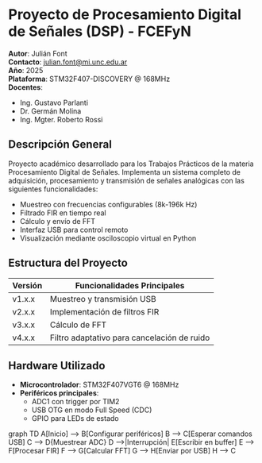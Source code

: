 # Proyecto de Procesamiento Digital de Señales (DSP) - FCEFyN

**Autor**: Julián Font  
**Contacto**: julian.font@mi.unc.edu.ar  
**Año**: 2025  
**Plataforma**: STM32F407-DISCOVERY @ 168MHz  
**Docentes**:  
- Ing. Gustavo Parlanti  
- Dr. Germán Molina  
- Ing. Mgter. Roberto Rossi  

## Descripción General
Proyecto académico desarrollado para los Trabajos Prácticos de la materia Procesamiento Digital de Señales. Implementa un sistema completo de adquisición, procesamiento y transmisión de señales analógicas con las siguientes funcionalidades:

- Muestreo con frecuencias configurables (8k-196k Hz)
- Filtrado FIR en tiempo real
- Cálculo y envío de FFT
- Interfaz USB para control remoto
- Visualización mediante osciloscopio virtual en Python

## Estructura del Proyecto
| Versión | Funcionalidades Principales |
|---------|-----------------------------|
| v1.x.x  | Muestreo y transmisión USB |
| v2.x.x  | Implementación de filtros FIR |
| v3.x.x  | Cálculo de FFT |
| v4.x.x  | Filtro adaptativo para cancelación de ruido |

## Hardware Utilizado
- **Microcontrolador**: STM32F407VGT6 @ 168MHz
- **Periféricos principales**:
  - ADC1 con trigger por TIM2
  - USB OTG en modo Full Speed (CDC)
  - GPIO para LEDs de estado

graph TD
    A[Inicio] --> B[Configurar periféricos]
    B --> C[Esperar comandos USB]
    C --> D{Muestrear ADC}
    D -->|Interrupción| E[Escribir en buffer]
    E --> F[Procesar FIR]
    F --> G[Calcular FFT]
    G --> H[Enviar por USB]
    H --> C